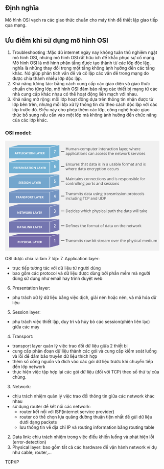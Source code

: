 ## Định nghĩa
Mô hình OSI vạch ra các giao thức chuẩn cho máy tính để thiết lập giao tiếp qua mạng.
## Ưu điểm khi sử dụng mô hình OSI
1. Troubleshooting :Mặc dù internet ngày nay không tuân thủ nghiêm ngặt mô hình OSI, nhưng mô hình OSI rất hữu ích để khắc phục sự cố mạng. Mô hình OSI là mô hình phân tầng được tạo thành từ các lớp độc lập, nghĩa là những thay đổi trong một tầng không ảnh hưởng đến các tầng khác. Nó giúp phân tích vấn đề và cô lập các vấn đề trong mạng do được chia thành nhiều lớp độc lập. 
2. Khả năng tương tác: bằng cách cung cấp các giao diện và giao thức chuẩn cho từng lớp, mô hình OSI đảm bảo rằng các thiết bị mạng từ các nhà cung cấp khác nhau có thể hoạt động liền mạch với nhau.
3. Khả năng mở rộng: mỗi lớp hoạt động dựa trên thông tin nhận được từ lớp bên trên, nhưng mỗi lớp xử lý thông tin đó theo cách độc lập với các lớp trước đó. Điều này cho phép thêm các lớp, công nghệ hoặc giao thức bổ sung nếu cần vào một lớp mà không ảnh hưởng đến chức năng của các lớp khác.

### OSI model:

![OSI](./images/Osi_model.png)
 
 OSI được chia ra làm 7 lớp: 
 7. Application layer:
- trực tiếp tương tác với dữ liệu từ người dùng
- bao gồm các protocol và dữ liệu được dùng bởi phần mềm mà người dùng sử dụng như email hay trình duyệt web
6. Presentation layer:
- phụ trách xử lý dữ liệu bằng việc dịch, giải nén hoặc nén, và mã hóa dữ liệu
5. Session layer:
- phụ trách việc thiết lập, duy trì và hủy bỏ các session(phiên liên lạc) giữa các máy
4. Transport: 
- transport layer quản lý việc trao đổi dữ liệu giữa 2 thiết bị
- cung cấp phân đoạn dữ liệu thành các gói và cung cấp kiểm soát luồng và lỗi để đảm bảo truyền dữ liệu thích hợp
- thêm số cổng nguồn và đích vào các gói dữ liệu trước khi chuyển tiếp đến lớp network
- thực hiện việc tập hợp lại các gói dữ liệu (đối với TCP) theo số thứ tự của chúng.
3. Network: 
- chịu trách nhiệm quản lý việc trao đổi thông tin giữa các network khác nhau
- sử dụng router để kết nối các network:
	+ router kết nối với ISP(internet service provider)
	+ router có thể chọn lựa quãng đường thuận tiện nhất để gửi dữ liệu dưới dạng packets
	+ lưu thông tin về địa chỉ IP và routing information bằng routing table
2. Data link: chịu trách nhiệm trong việc điều khiển luồng và phát hiện lỗi (error-detection)
1. Physical layer: bao gồm tất cả các hardware để vận hành network ví dụ như cable, router,...

TCP/IP







